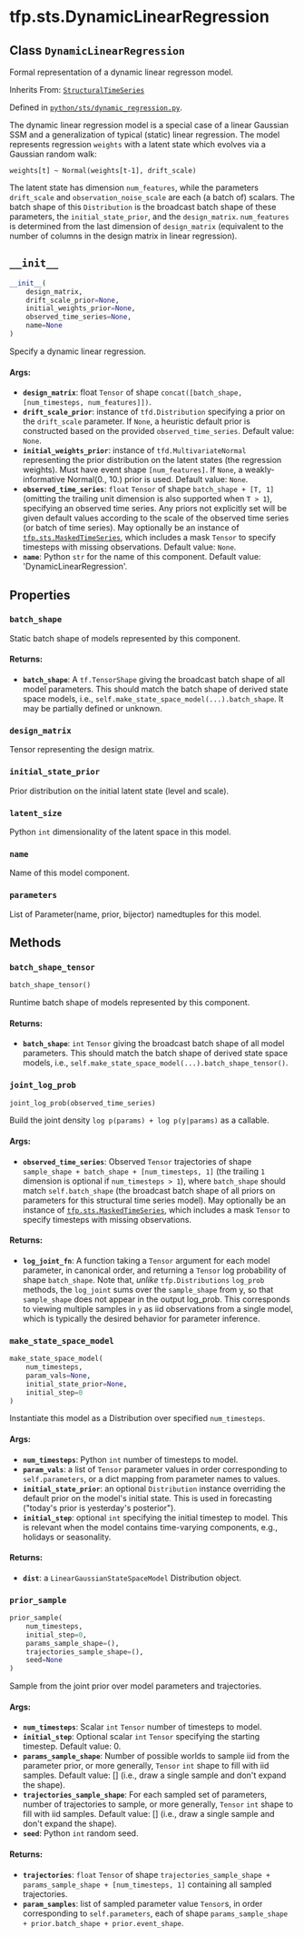 <div itemscope itemtype="http://developers.google.com/ReferenceObject">
<meta itemprop="name" content="tfp.sts.DynamicLinearRegression" />
<meta itemprop="path" content="Stable" />
<meta itemprop="property" content="batch_shape"/>
<meta itemprop="property" content="design_matrix"/>
<meta itemprop="property" content="initial_state_prior"/>
<meta itemprop="property" content="latent_size"/>
<meta itemprop="property" content="name"/>
<meta itemprop="property" content="parameters"/>
<meta itemprop="property" content="__init__"/>
<meta itemprop="property" content="batch_shape_tensor"/>
<meta itemprop="property" content="joint_log_prob"/>
<meta itemprop="property" content="make_state_space_model"/>
<meta itemprop="property" content="prior_sample"/>
</div>

# tfp.sts.DynamicLinearRegression

## Class `DynamicLinearRegression`

Formal representation of a dynamic linear regresson model.

Inherits From: [`StructuralTimeSeries`](../../tfp/sts/StructuralTimeSeries.md)



Defined in [`python/sts/dynamic_regression.py`](https://github.com/tensorflow/probability/tree/master/tensorflow_probability/python/sts/dynamic_regression.py).

<!-- Placeholder for "Used in" -->

The dynamic linear regression model is a special case of a linear Gaussian SSM
and a generalization of typical (static) linear regression. The model
represents regression `weights` with a latent state which evolves via a
Gaussian random walk:

```
weights[t] ~ Normal(weights[t-1], drift_scale)
```

The latent state has dimension `num_features`, while the parameters
`drift_scale` and `observation_noise_scale` are each (a batch of) scalars. The
batch shape of this `Distribution` is the broadcast batch shape of these
parameters, the `initial_state_prior`, and the `design_matrix`. `num_features`
is determined from the last dimension of `design_matrix` (equivalent to the
number of columns in the design matrix in linear regression).

<h2 id="__init__"><code>__init__</code></h2>

``` python
__init__(
    design_matrix,
    drift_scale_prior=None,
    initial_weights_prior=None,
    observed_time_series=None,
    name=None
)
```

Specify a dynamic linear regression.


#### Args:


* <b>`design_matrix`</b>: float `Tensor` of shape `concat([batch_shape,
  [num_timesteps, num_features]])`.
* <b>`drift_scale_prior`</b>: instance of `tfd.Distribution` specifying a prior on
  the `drift_scale` parameter. If `None`, a heuristic default prior is
  constructed based on the provided `observed_time_series`.
  Default value: `None`.
* <b>`initial_weights_prior`</b>: instance of `tfd.MultivariateNormal` representing
  the prior distribution on the latent states (the regression weights).
  Must have event shape `[num_features]`. If `None`, a weakly-informative
  Normal(0., 10.) prior is used.
  Default value: `None`.
* <b>`observed_time_series`</b>: `float` `Tensor` of shape `batch_shape + [T, 1]`
  (omitting the trailing unit dimension is also supported when `T > 1`),
  specifying an observed time series. Any priors not explicitly set will
  be given default values according to the scale of the observed time
  series (or batch of time series). May optionally be an instance of
  <a href="../../tfp/sts/MaskedTimeSeries.md"><code>tfp.sts.MaskedTimeSeries</code></a>, which includes a mask `Tensor` to specify
  timesteps with missing observations.
  Default value: `None`.
* <b>`name`</b>: Python `str` for the name of this component.
  Default value: 'DynamicLinearRegression'.



## Properties

<h3 id="batch_shape"><code>batch_shape</code></h3>

Static batch shape of models represented by this component.


#### Returns:


* <b>`batch_shape`</b>: A `tf.TensorShape` giving the broadcast batch shape of
  all model parameters. This should match the batch shape of
  derived state space models, i.e.,
  `self.make_state_space_model(...).batch_shape`. It may be partially
  defined or unknown.

<h3 id="design_matrix"><code>design_matrix</code></h3>

Tensor representing the design matrix.


<h3 id="initial_state_prior"><code>initial_state_prior</code></h3>

Prior distribution on the initial latent state (level and scale).


<h3 id="latent_size"><code>latent_size</code></h3>

Python `int` dimensionality of the latent space in this model.


<h3 id="name"><code>name</code></h3>

Name of this model component.


<h3 id="parameters"><code>parameters</code></h3>

List of Parameter(name, prior, bijector) namedtuples for this model.




## Methods

<h3 id="batch_shape_tensor"><code>batch_shape_tensor</code></h3>

``` python
batch_shape_tensor()
```

Runtime batch shape of models represented by this component.


#### Returns:


* <b>`batch_shape`</b>: `int` `Tensor` giving the broadcast batch shape of
  all model parameters. This should match the batch shape of
  derived state space models, i.e.,
  `self.make_state_space_model(...).batch_shape_tensor()`.

<h3 id="joint_log_prob"><code>joint_log_prob</code></h3>

``` python
joint_log_prob(observed_time_series)
```

Build the joint density `log p(params) + log p(y|params)` as a callable.


#### Args:


* <b>`observed_time_series`</b>: Observed `Tensor` trajectories of shape
  `sample_shape + batch_shape + [num_timesteps, 1]` (the trailing
  `1` dimension is optional if `num_timesteps > 1`), where
  `batch_shape` should match `self.batch_shape` (the broadcast batch
  shape of all priors on parameters for this structural time series
  model). May optionally be an instance of <a href="../../tfp/sts/MaskedTimeSeries.md"><code>tfp.sts.MaskedTimeSeries</code></a>,
  which includes a mask `Tensor` to specify timesteps with missing
  observations.


#### Returns:


* <b>`log_joint_fn`</b>: A function taking a `Tensor` argument for each model
  parameter, in canonical order, and returning a `Tensor` log probability
  of shape `batch_shape`. Note that, *unlike* `tfp.Distributions`
  `log_prob` methods, the `log_joint` sums over the `sample_shape` from y,
  so that `sample_shape` does not appear in the output log_prob. This
  corresponds to viewing multiple samples in `y` as iid observations from a
  single model, which is typically the desired behavior for parameter
  inference.

<h3 id="make_state_space_model"><code>make_state_space_model</code></h3>

``` python
make_state_space_model(
    num_timesteps,
    param_vals=None,
    initial_state_prior=None,
    initial_step=0
)
```

Instantiate this model as a Distribution over specified `num_timesteps`.


#### Args:


* <b>`num_timesteps`</b>: Python `int` number of timesteps to model.
* <b>`param_vals`</b>: a list of `Tensor` parameter values in order corresponding to
  `self.parameters`, or a dict mapping from parameter names to values.
* <b>`initial_state_prior`</b>: an optional `Distribution` instance overriding the
  default prior on the model's initial state. This is used in forecasting
  ("today's prior is yesterday's posterior").
* <b>`initial_step`</b>: optional `int` specifying the initial timestep to model.
  This is relevant when the model contains time-varying components,
  e.g., holidays or seasonality.


#### Returns:


* <b>`dist`</b>: a `LinearGaussianStateSpaceModel` Distribution object.

<h3 id="prior_sample"><code>prior_sample</code></h3>

``` python
prior_sample(
    num_timesteps,
    initial_step=0,
    params_sample_shape=(),
    trajectories_sample_shape=(),
    seed=None
)
```

Sample from the joint prior over model parameters and trajectories.


#### Args:


* <b>`num_timesteps`</b>: Scalar `int` `Tensor` number of timesteps to model.
* <b>`initial_step`</b>: Optional scalar `int` `Tensor` specifying the starting
  timestep.
    Default value: 0.
* <b>`params_sample_shape`</b>: Number of possible worlds to sample iid from the
  parameter prior, or more generally, `Tensor` `int` shape to fill with
  iid samples.
    Default value: [] (i.e., draw a single sample and don't expand the
    shape).
* <b>`trajectories_sample_shape`</b>: For each sampled set of parameters, number
  of trajectories to sample, or more generally, `Tensor` `int` shape to
  fill with iid samples.
  Default value: [] (i.e., draw a single sample and don't expand the
    shape).
* <b>`seed`</b>: Python `int` random seed.


#### Returns:


* <b>`trajectories`</b>: `float` `Tensor` of shape
  `trajectories_sample_shape + params_sample_shape + [num_timesteps, 1]`
  containing all sampled trajectories.
* <b>`param_samples`</b>: list of sampled parameter value `Tensor`s, in order
  corresponding to `self.parameters`, each of shape
  `params_sample_shape + prior.batch_shape + prior.event_shape`.



